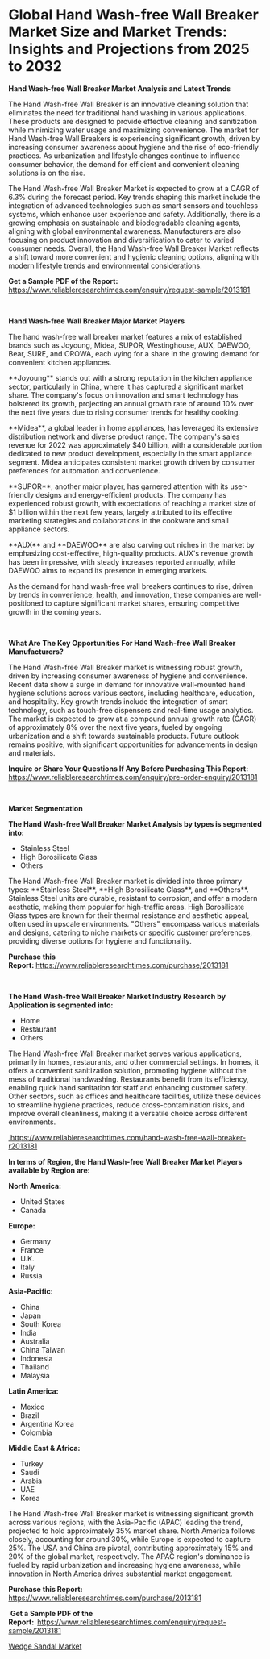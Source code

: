 <p><h1>Global Hand Wash-free Wall Breaker Market Size and Market Trends: Insights and Projections from 2025 to 2032</h1></p><p><strong>Hand Wash-free Wall Breaker Market Analysis and Latest Trends</strong></p>
<p><p>The Hand Wash-free Wall Breaker is an innovative cleaning solution that eliminates the need for traditional hand washing in various applications. These products are designed to provide effective cleaning and sanitization while minimizing water usage and maximizing convenience. The market for Hand Wash-free Wall Breakers is experiencing significant growth, driven by increasing consumer awareness about hygiene and the rise of eco-friendly practices. As urbanization and lifestyle changes continue to influence consumer behavior, the demand for efficient and convenient cleaning solutions is on the rise.</p><p>The Hand Wash-free Wall Breaker Market is expected to grow at a CAGR of 6.3% during the forecast period. Key trends shaping this market include the integration of advanced technologies such as smart sensors and touchless systems, which enhance user experience and safety. Additionally, there is a growing emphasis on sustainable and biodegradable cleaning agents, aligning with global environmental awareness. Manufacturers are also focusing on product innovation and diversification to cater to varied consumer needs. Overall, the Hand Wash-free Wall Breaker Market reflects a shift toward more convenient and hygienic cleaning options, aligning with modern lifestyle trends and environmental considerations.</p></p>
<p><strong>Get a Sample PDF of the Report:&nbsp;</strong> <a href="https://www.reliableresearchtimes.com/enquiry/request-sample/2013181?utm_campaign=2033&utm_medium=2&utm_source=Github&utm_content=ia&utm_term=10022025&utm_id=hand-wash-free-wall-breaker">https://www.reliableresearchtimes.com/enquiry/request-sample/2013181</a></p>
<p>&nbsp;</p>
<p><strong>Hand Wash-free Wall Breaker Major Market Players</strong></p>
<p><p>The hand wash-free wall breaker market features a mix of established brands such as Joyoung, Midea, SUPOR, Westinghouse, AUX, DAEWOO, Bear, SURE, and OROWA, each vying for a share in the growing demand for convenient kitchen appliances. </p><p>**Joyoung** stands out with a strong reputation in the kitchen appliance sector, particularly in China, where it has captured a significant market share. The company's focus on innovation and smart technology has bolstered its growth, projecting an annual growth rate of around 10% over the next five years due to rising consumer trends for healthy cooking. </p><p>**Midea**, a global leader in home appliances, has leveraged its extensive distribution network and diverse product range. The company's sales revenue for 2022 was approximately $40 billion, with a considerable portion dedicated to new product development, especially in the smart appliance segment. Midea anticipates consistent market growth driven by consumer preferences for automation and convenience.</p><p>**SUPOR**, another major player, has garnered attention with its user-friendly designs and energy-efficient products. The company has experienced robust growth, with expectations of reaching a market size of $1 billion within the next few years, largely attributed to its effective marketing strategies and collaborations in the cookware and small appliance sectors.</p><p>**AUX** and **DAEWOO** are also carving out niches in the market by emphasizing cost-effective, high-quality products. AUX's revenue growth has been impressive, with steady increases reported annually, while DAEWOO aims to expand its presence in emerging markets.</p><p>As the demand for hand wash-free wall breakers continues to rise, driven by trends in convenience, health, and innovation, these companies are well-positioned to capture significant market shares, ensuring competitive growth in the coming years.</p></p>
<p>&nbsp;</p>
<p><strong>What Are The Key Opportunities For Hand Wash-free Wall Breaker Manufacturers?</strong></p>
<p><p>The Hand Wash-free Wall Breaker market is witnessing robust growth, driven by increasing consumer awareness of hygiene and convenience. Recent data show a surge in demand for innovative wall-mounted hand hygiene solutions across various sectors, including healthcare, education, and hospitality. Key growth trends include the integration of smart technology, such as touch-free dispensers and real-time usage analytics. The market is expected to grow at a compound annual growth rate (CAGR) of approximately 8% over the next five years, fueled by ongoing urbanization and a shift towards sustainable products. Future outlook remains positive, with significant opportunities for advancements in design and materials.</p></p>
<p><strong>Inquire or Share Your Questions If Any Before Purchasing This Report:</strong> <a href="https://www.reliableresearchtimes.com/enquiry/pre-order-enquiry/2013181?utm_campaign=2033&utm_medium=2&utm_source=Github&utm_content=ia&utm_term=10022025&utm_id=hand-wash-free-wall-breaker">https://www.reliableresearchtimes.com/enquiry/pre-order-enquiry/2013181</a></p>
<p>&nbsp;</p>
<p><strong>Market Segmentation</strong></p>
<p><strong>The Hand Wash-free Wall Breaker Market Analysis by types is segmented into:</strong></p>
<p><ul><li>Stainless Steel</li><li>High Borosilicate Glass</li><li>Others</li></ul></p>
<p><p>The Hand Wash-free Wall Breaker market is divided into three primary types: **Stainless Steel**, **High Borosilicate Glass**, and **Others**. Stainless Steel units are durable, resistant to corrosion, and offer a modern aesthetic, making them popular for high-traffic areas. High Borosilicate Glass types are known for their thermal resistance and aesthetic appeal, often used in upscale environments. "Others" encompass various materials and designs, catering to niche markets or specific customer preferences, providing diverse options for hygiene and functionality.</p></p>
<p><strong>Purchase this Report:&nbsp;</strong><a href="https://www.reliableresearchtimes.com/purchase/2013181?utm_campaign=2033&utm_medium=2&utm_source=Github&utm_content=ia&utm_term=10022025&utm_id=hand-wash-free-wall-breaker">https://www.reliableresearchtimes.com/purchase/2013181</a></p>
<p>&nbsp;</p>
<p><strong>The Hand Wash-free Wall Breaker Market Industry Research by Application is segmented into:</strong></p>
<p><ul><li>Home</li><li>Restaurant</li><li>Others</li></ul></p>
<p><p>The Hand Wash-free Wall Breaker market serves various applications, primarily in homes, restaurants, and other commercial settings. In homes, it offers a convenient sanitization solution, promoting hygiene without the mess of traditional handwashing. Restaurants benefit from its efficiency, enabling quick hand sanitation for staff and enhancing customer safety. Other sectors, such as offices and healthcare facilities, utilize these devices to streamline hygiene practices, reduce cross-contamination risks, and improve overall cleanliness, making it a versatile choice across different environments.</p></p>
<p><a href="https://www.reliableresearchtimes.com/hand-wash-free-wall-breaker-r2013181?utm_campaign=2033&utm_medium=2&utm_source=Github&utm_content=ia&utm_term=10022025&utm_id=hand-wash-free-wall-breaker">&nbsp;https://www.reliableresearchtimes.com/hand-wash-free-wall-breaker-r2013181</a></p>
<p><strong>In terms of Region, the Hand Wash-free Wall Breaker Market Players available by Region are:</strong></p>
<p>
    <p> <strong> North America: </strong>
        <ul>
            <li>United States</li>
            <li>Canada</li>
        </ul>
        </p> 
    <p> <strong> Europe: </strong>
        <ul>
            <li>Germany</li>
            <li>France</li>
            <li>U.K.</li>
            <li>Italy</li>
            <li>Russia</li>
        </ul>
        </p> 
    <p> <strong> Asia-Pacific: </strong>
        <ul>
            <li>China</li>
            <li>Japan</li>
            <li>South Korea</li>
            <li>India</li>
            <li>Australia</li>
            <li>China Taiwan</li>
            <li>Indonesia</li>
            <li>Thailand</li>
            <li>Malaysia</li>
        </ul>
        </p> 
    <p> <strong> Latin America: </strong>
        <ul>
            <li>Mexico</li>
            <li>Brazil</li>
            <li>Argentina Korea</li>
            <li>Colombia</li>
        </ul>
        </p> 
    <p> <strong> Middle East & Africa: </strong>
        <ul>
            <li>Turkey</li>
            <li>Saudi</li>
            <li>Arabia</li>
            <li>UAE</li>
            <li>Korea</li>
        </ul>
    </p>
    </p>
<p><p>The Hand Wash-free Wall Breaker market is witnessing significant growth across various regions, with the Asia-Pacific (APAC) leading the trend, projected to hold approximately 35% market share. North America follows closely, accounting for around 30%, while Europe is expected to capture 25%. The USA and China are pivotal, contributing approximately 15% and 20% of the global market, respectively. The APAC region's dominance is fueled by rapid urbanization and increasing hygiene awareness, while innovation in North America drives substantial market engagement.</p></p>
<p><strong>Purchase this Report: </strong><a href="https://www.reliableresearchtimes.com/purchase/2013181?utm_campaign=2033&utm_medium=2&utm_source=Github&utm_content=ia&utm_term=10022025&utm_id=hand-wash-free-wall-breaker">https://www.reliableresearchtimes.com/purchase/2013181</a></p>
<p>&nbsp;<strong>Get a Sample PDF of the Report:&nbsp;&nbsp;</strong><a href="https://www.reliableresearchtimes.com/enquiry/request-sample/2013181?utm_campaign=2033&utm_medium=2&utm_source=Github&utm_content=ia&utm_term=10022025&utm_id=hand-wash-free-wall-breaker">https://www.reliableresearchtimes.com/enquiry/request-sample/2013181</a></p>
<p><strong></strong></p>
<p><p><a href="https://github.com/ygfu6u/Market-Research-Report-List-1/blob/main/wedge-sandal-market.md?utm_campaign=2033&utm_medium=2&utm_source=Github&utm_content=ia&utm_term=10022025&utm_id=hand-wash-free-wall-breaker">Wedge Sandal Market</a></p></p>